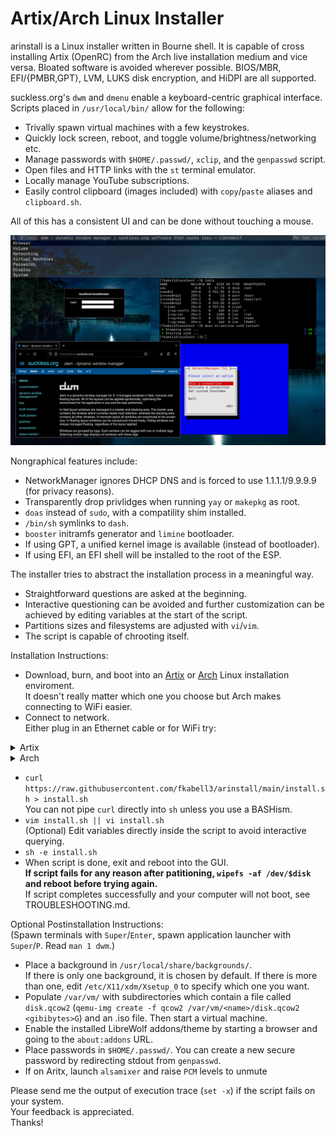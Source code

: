 # Artix/Arch Linux Installer

arinstall is a Linux installer written in Bourne shell. It is capable of cross installing Artix (OpenRC) from the Arch live installation medium and vice versa. Bloated software is avoided wherever possible. BIOS/MBR, EFI/{PMBR,GPT}, LVM, LUKS disk encryption, and HiDPI are all supported.<br>

suckless.org's `dwm` and `dmenu` enable a keyboard-centric graphical interface. Scripts placed in `/usr/local/bin/` allow for the following:

* Trivally spawn virtual machines with a few keystrokes.
* Quickly lock screen, reboot, and toggle volume/brightness/networking etc.
* Manage passwords with `$HOME/.passwd/`, `xclip`, and the `genpasswd` script.
* Open files and HTTP links with the `st` terminal emulator.
* Locally manage YouTube subscriptions.
* Easily control clipboard (images included) with `copy`/`paste` aliases and `clipboard.sh`.

All of this has a consistent UI and can be done without touching a mouse.

<img width="1000" src="https://github.com/fkabell3/arinstall/blob/main/gui.png">

Nongraphical features include:

* NetworkManager ignores DHCP DNS and is forced to use 1.1.1.1/9.9.9.9 (for privacy reasons).
* Transparently drop privlidges when running `yay` or `makepkg` as root.
* `doas` instead of `sudo`, with a compatility shim installed.
* `/bin/sh` symlinks to `dash`.
* `booster` initramfs generator and `limine` bootloader.
* If using GPT, a unified kernel image is available (instead of bootloader).
* If using EFI, an EFI shell will be installed to the root of the ESP.

The installer tries to abstract the installation process in a meaningful way.

* Straightforward questions are asked at the beginning.
* Interactive questioning can be avoided and further customization can be achieved by editing variables at the start of the script.
* Partitions sizes and filesystems are adjusted with `vi`/`vim`.
* The script is capable of chrooting itself.

Installation Instructions:

* Download, burn, and boot into an [Artix](https://artixlinux.org/download.php) or [Arch](https://archlinux.org/download/) Linux installation enviroment.<br>
It doesn't really matter which one you choose but Arch makes connecting to WiFi easier.<br>
* Connect to network.<br>
Either plug in an Ethernet cable or for WiFi try:<br>
<details>
  <summary>Artix</summary>

`rfkill unblock wlan`<br>
`connmanctl`<br>
`connmanctl> scan wifi`<br>
`connmanctl> services`<br>
`connmanctl> agent on`<br>
`<ID>` is the second field of the line containing your SSID (string starting with `wifi_`)<br>
Note that tab completion is available<br>
`connmanctl> connect <ID>`<br>

</details>

<details>
  <summary>Arch</summary>
  
`iwctl -P '<PSK>' station <iface> connect '<SSID>'`

</details>

* `curl https://raw.githubusercontent.com/fkabell3/arinstall/main/install.sh > install.sh`<br>
You can not pipe `curl` directly into `sh` unless you use a BASHism.
* `vim install.sh || vi install.sh`<br>
(Optional) Edit variables directly inside the script to avoid interactive querying.
* `sh -e install.sh`
* When script is done, exit and reboot into the GUI.<br>
**If script fails for any reason after patitioning, `wipefs -af /dev/$disk` and reboot before trying again.**<br>
If script completes successfully and your computer will not boot, see TROUBLESHOOTING.md.<br>

Optional Postinstallation Instructions:<br>
(Spawn terminals with `Super`/`Enter`, spawn application launcher with `Super`/`P`. Read `man 1 dwm`.)
* Place a background in `/usr/local/share/backgrounds/`.<br>
If there is only one background, it is chosen by default. If there is more than one, edit `/etc/X11/xdm/Xsetup_0` to specify which one you want.<br>
* Populate `/var/vm/` with subdirectories which contain a file called `disk.qcow2` (`qemu-img create -f qcow2 /var/vm/<name>/disk.qcow2 <gibibytes>G`) and an .iso file. Then start a virtual machine.
* Enable the installed LibreWolf addons/theme by starting a browser and going to the `about:addons` URL.
* Place passwords in `$HOME/.passwd/`. You can create a new secure password by redirecting stdout from `genpasswd`.
* If on Aritx, launch `alsamixer` and raise `PCM` levels to unmute

Please send me the output of execution trace (`set -x`) if the script fails on your system.<br>
Your feedback is appreciated.<br>
Thanks!
